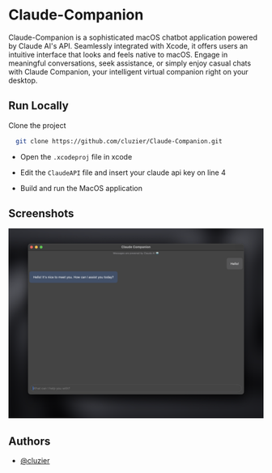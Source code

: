 # Claude-Companion

Claude-Companion is a sophisticated macOS chatbot application powered by Claude AI's API. Seamlessly integrated with Xcode, it offers users an intuitive interface that looks and feels native to macOS. Engage in meaningful conversations, seek assistance, or simply enjoy casual chats with Claude Companion, your intelligent virtual companion right on your desktop.


## Run Locally

Clone the project

```bash
  git clone https://github.com/cluzier/Claude-Companion.git
```

- Open the `.xcodeproj` file in xcode

- Edit the `ClaudeAPI` file and insert your claude api key on line 4

- Build and run the MacOS application

## Screenshots

![App Screenshot](./screenshot1.png)

## Authors

- [@cluzier](https://www.github.com/cluzier)
